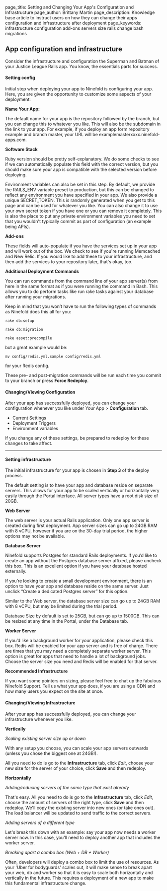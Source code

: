page_title:       Setting and Changing Your App's Configuration and Infrastructure
page_author:      Brittany Martin
page_description: Knowledge base article to instruct users on how they can change their apps configuration and infrastructure after deployment
page_keywords:    infrastructure configuration add-ons servers size rails change bash migrations

## App configuration and infrastructure

Consider the infrastructure and configuration the Superman and Batman of your Justice League Rails app. You know, the essentials parts for success.

#### Setting config 

Initial step when deploying your app to Ninefold is configuring your app.  Here, you are given the opportunity to customize some aspects of your deployment:

__Name Your App:__

The default name for your app is the repository followed by the branch, but you can change this to whatever you like.  This will also be the subdomain in the link to your app.  For example, if you deploy an app form repository example and branch master, your URL will be examplemasterxxxx.ninefold-apps.com.

__Software Stack__

Ruby version should be pretty self-explanatory.   We do some checks to see if we can automatically populate this field with the correct version, but you should make sure your app is compatible with the selected version before deploying.

Environment variables can also be set in this step.  By default, we provide the RAILS_ENV variable preset to production, but this can be changed to reflect any environment you have specified in your app.  We also provide a unique SECRET_TOKEN.  This is randomly generated when you get to this page and can be used for whatever you like.  You can also change it to use your own secret token if you have one or you can remove it completely.  This is also the place to put any private environment variables you need to set that you wouldn't typically commit as part of configuration (an example being APIs).  

__Add-ons__

These fields will auto-populate if you have the services set up in your app and will work out of the box.  We check to see if you're running Memcached and New Relic. If you would like to add these to your infrastructure, and then add the services to your repository later, that's okay, too.

__Additional Deployment Commands__

You can run commands from the command line of your app server(s) from here in the same format as if you were running the command in Bash. This allows you to do perform tasks like run rake tasks against your database after running your migrations.

Keep in mind that you won’t have to run the following types of commands as Ninefold does this all for you:

	rake db:setup
	
	rake db:migration
	
	rake asset:precompile

but a great example would be:

	mv config/redis.yml.sample config/redis.yml

for your Redis config. 

These pre- and post-migration commands will be run each time you commit to your branch or press __Force Redeploy__.

#### Changing/Viewing Configuration

After your app has successfully deployed, you can change your configuration whenever you like under Your App > __Configuration__ tab. 

* Current Settings
* Deployment Triggers
* Environment variables

If you change any of these settings, be prepared to redeploy for these changes to take affect.  
 
-------------

#### Setting infrastructure 

The initial infrastructure for your app is chosen in __Step 3__ of the deploy process. 

The default setting is to have your app and database reside on separate servers. This allows for your app to be scaled vertically or horizontally very easily through the Portal interface. All server types have a root disk size of 20GB.

__Web Server__

The web server is your actual Rails application. Only one app server is created during first deployment. App server sizes can go up to 24GB RAM with 8 vCPU, however if you are on the 30-day trial period, the higher options may not be available.

__Database Server__

Ninefold supports Postgres for standard Rails deployments. If you’d like to create an app without the Postgres database server affixed, please uncheck this box. This is an excellent option if you have your database hosted externally.

If you’re looking to create a small development environment, there is an option to have your app and database reside on the same server. Just unclick “Create a dedicated Postgres server” for this option.

Similar to the Web server, the database server size can go up to 24GB RAM with 8 vCPU, but may be limited during the trial period. 

Database Size by default is set to 25GB, but can go up to 1500GB. This can be resized at any time in the Portal, under the Database tab.

__Worker Server__

If you’d like a background worker for your application, please check this box. Redis will be enabled for your app server and is free of charge. There are times that you may need a completely separate worker server. This option is great for apps that need to handle a lot of background jobs. Choose the server size you need and Redis will be enabled for that server.

__Recommended Infrastructure__

If you want some pointers on sizing, please feel free to chat up the fabulous Ninefold Support. Tell us what your app does, if you are using a CDN and how many users you expect on the site at once. 

#### Changing/Viewing Infrastructure 

After your app has successfully deployed, you can change your infrastructure whenever you like.  

__Vertically__

_Scaling existing server size up or down_

With any setup you choose, you can scale your app servers outwards (unless you chose the biggest one at 24GB!). 

All you need to do is go to the __Infrastructure__ tab, click _Edit_, choose your new size for the server of your choice, click __Save__ and then redeploy. 

__Horizontally__

_Adding/reducing servers of the same type that exist already_

That's easy. All you need to do is go to the __Infrastructure__ tab, click _Edit_, choose the amount of servers of the right type, click __Save__ and then redeploy. We'll copy the existing server into new ones (or take ones out). The load balancer will be updated to send traffic to the correct servers. 

_Adding servers of a different type_

Let's break this down with an example: say your app now needs a worker server now. In this case, you'll need to deploy another app that includes the worker server. 

_Breaking apart a combo box (Web + DB + Worker)_

Often, developers will deploy a combo box to limit the use of resources. As your 'Uber for bodyguards' scales out, it will make sense to break apart your web, db and worker so that it is easy to scale both horizontally and vertically in the future. This requires a deployment of a new app to make this fundamental infrastructure change. 
